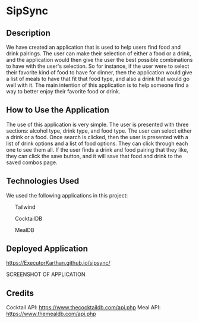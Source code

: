 # SipSync

## Description
We have created an application that is used to help users find food and drink pairings. The user can make their selection of either a food or a drink, and the application would then give the user the best possible combinations to have with the user's selection. So for instance, if the user were to select their favorite kind of food to have for dinner, then the application would give a list of meals to have that fit that food type, and also a drink that would go well with it. The main intention of this application is to help someone find a way to better enjoy their favorite food or drink. 

## How to Use the Application
The use of this application is very simple. The user is presented with three sections: alcohol type, drink type, and food type. The user can select either a drink or a food. Once search is clicked, then the user is presented with a list of drink options and a list of food options. They can click through each one to see them all. If the user finds a drink and food pairing that they like, they can click the save button, and it will save that food and drink to the saved combos page.  

## Technologies Used
We used the following applications in this project: 
<ul>Tailwind</ul>
<ul>CocktailDB</ul>
<ul>MealDB</ul>

## Deployed Application
https://ExecutorKarthan.github.io/sipsync/

SCREENSHOT OF APPLICATION

## Credits
Cocktail API: https://www.thecocktaildb.com/api.php 
Meal API: https://www.themealdb.com/api.php 
